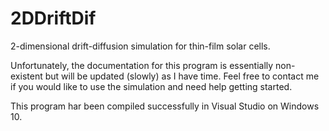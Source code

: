 # 2DDriftDif
2-dimensional drift-diffusion simulation for thin-film solar cells. 

Unfortunately, the documentation for this program is essentially non-existent but will be updated (slowly) as I have time. Feel free to contact me if you would like to use the simulation and need help getting started.

This program har been compiled successfully in Visual Studio on Windows 10.
